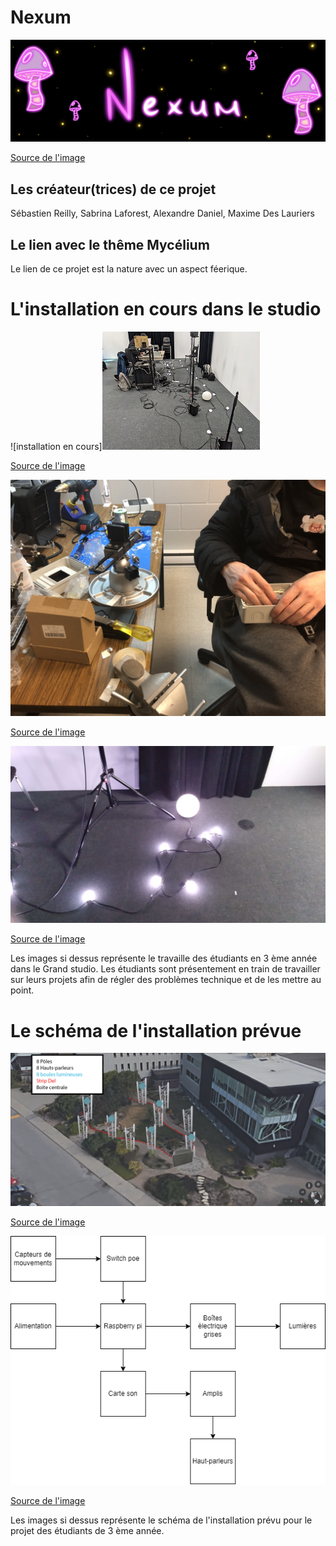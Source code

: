 # Nexum
![image banniere](media/banniereNexum.png)

[Source de l'image](https://tim-montmorency.com/2023/projets/Nexum/docs/web/index.html)

## Les créateur(trices) de ce projet 
Sébastien Reilly, Sabrina Laforest, Alexandre Daniel, Maxime Des Lauriers

## Le lien avec le thême Mycélium 
Le lien de ce projet est la nature avec un aspect féerique. 

# L'installation en cours dans le studio 
![installation en cours]<img src=media/installation_en_cours_01.png width="50%">

[Source de l'image](https://tim-montmorency.com/2023/projets/Nexum/docs/web/index.html)

![installation en cours](media/installation_en_cours_02.jpg)

[Source de l'image](https://tim-montmorency.com/2023/projets/Nexum/docs/web/index.html)

![installation en cours](media/installation_en_cours_03.png.jpeg)

[Source de l'image](https://tim-montmorency.com/2023/projets/Nexum/docs/web/index.html)

Les images si dessus représente le travaille des étudiants en 3 ème année dans le Grand studio. Les étudiants sont présentement en train de travailler sur leurs projets afin de régler des problèmes technique et de les mettre au point.

# Le schéma de l'installation prévue 

![schema installation](media/schema_installation_02.png)

[Source de l'image](https://tim-montmorency.com/2023/projets/Nexum/docs/web/index.html)

![schema installation](media/schema_installation_01.png)

[Source de l'image](https://tim-montmorency.com/2023/projets/Nexum/docs/web/index.html)

Les images si dessus représente le schéma de l'installation prévu pour le projet des étudiants de 3 ème année.

